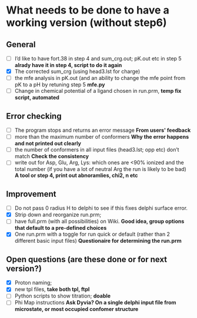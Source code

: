 # What needs to be done to have a working version (without step6)

## General
 - [ ] I’d like to have fort.38 in step 4 and sum_crg.out; pK.out etc in step 5 **alrady have it in step 4, script to do it again**
 - [X] The corrected sum_crg (using head3.lst for charge)
 - [ ] the mfe analysis in pK.out (and an ability to change the mfe point from pK to a pH by retuning step 5 **mfe.py**
 - [ ] Change in chemical potential of a ligand chosen in run.prm, **temp fix script, automated**

## Error checking
 - [ ] The program stops and returns an error message **From users' feedback**
 - [ ] more than the maximum number of conformers **Why the error happens and not printed out clearly**
 - [ ] the number of conformers in all input files (head3.lst; opp etc) don’t match **Check the consistency**
 - [ ] write out for Asp, Glu, Arg, Lys: which ones are <90% ionized and the total number (if you have a lot of neutral Arg the run is likely to be bad) **A tool or step 4, print out abnoramlies, chi2, n etc**

## Improvement 
 - [ ] Do not pass 0 radius H to delphi to see if this fixes delphi surface error.
 - [X] Strip down and reorganize run.prm; 
 - [ ] have full.prm (with all possibilities) on Wiki. **Good idea, group options that default to a pre-defined choices**
 - [X] One run.prm with a toggle for run quick or default (rather than 2 different basic input files) **Questionaire for determining the run.prm**

## Open questions (are these done or for next version?)

 - [X] Proton naming; 
 - [X] new tpl files, **take both tpl, ftpl**
 - [ ] Python scripts to show titration; **doable** 
 - [ ] Phi Map instructions **Ask Dyvia? On a single delphi input file from microstate, or most occupied confomer structure**
